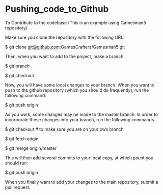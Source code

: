 Pushing\_code\_to\_Github
=========================

To Contribute to the codebase (This is an example using Gamesman5 repository)

Make sure you clone the repository with the following URL:

$ git clone git@github.com:GamesCrafters/Gamesman5.git

Then, when you want to add to the project, make a branch.

$ git branch <your-branch>

$ git checkout <your-branch>

Now, you will have some local changes to your branch. When you want to push to the github repository (which you should do frequently), run the following command:

$ git push origin <your-branch>

As you work, some changes may be made to the master branch. In order to incorporate these changes into your branch, run the following commands.

$ git checkout <your-branch> \# to make sure you are on your own branch

$ git fetch origin

$ git merge origin/master

This will then add several commits to your local copy, at which pount you should run:

$ git push origin <your-branch>

When you finally want to add your changes to the main repository, submit a pull request.
